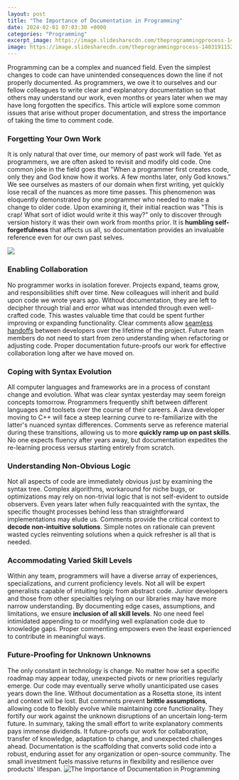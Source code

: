 ```yaml
---
layout: post
title: "The Importance of Documentation in Programming"
date: 2024-02-01 07:03:30 +0000
categories: "Programming"
excerpt_image: https://image.slidesharecdn.com/theprogrammingprocess-140319115258-phpapp01/95/the-importance-of-documentation-in-programming-1-638.jpg?cb=1397647840
image: https://image.slidesharecdn.com/theprogrammingprocess-140319115258-phpapp01/95/the-importance-of-documentation-in-programming-1-638.jpg?cb=1397647840
---
```


Programming can be a complex and nuanced field. Even the simplest changes to code can have unintended consequences down the line if not properly documented. As programmers, we owe it to ourselves and our fellow colleagues to write clear and explanatory documentation so that others may understand our work, even months or years later when we may have long forgotten the specifics. This article will explore some common issues that arise without proper documentation, and stress the importance of taking the time to comment code.
### Forgetting Your Own Work
It is only natural that over time, our memory of past work will fade. Yet as programmers, we are often asked to revisit and modify old code. One common joke in the field goes that "When a programmer first creates code, only they and God know how it works. A few months later, only God knows." We see ourselves as masters of our domain when first writing, yet quickly lose recall of the nuances as more time passes. 
This phenomenon was eloquently demonstrated by one programmer who needed to make a change to older code. Upon examining it, their initial reaction was "This is crap! What sort of idiot would write it this way?" only to discover through version history it was their own work from months prior. It is **humbling self-forgetfulness** that affects us all, so documentation provides an invaluable reference even for our own past selves.

![](http://writeit.ws/wp-content/uploads/2020/05/Documentation.jpg)
### Enabling Collaboration 
No programmer works in isolation forever. Projects expand, teams grow, and responsibilities shift over time. New colleagues will inherit and build upon code we wrote years ago. Without documentation, they are left to decipher through trial and error what was intended through even well-crafted code. This wastes valuable time that could be spent further improving or expanding functionality. 
Clear comments allow [seamless handoffs](https://yt.io.vn/collection/abrahams) between developers over the lifetime of the project. Future team members do not need to start from zero understanding when refactoring or adjusting code. Proper documentation future-proofs our work for effective collaboration long after we have moved on.
### Coping with Syntax Evolution
All computer languages and frameworks are in a process of constant change and evolution. What was clear syntax yesterday may seem foreign concepts tomorrow. Programmers frequently shift between different languages and toolsets over the course of their careers.
A Java developer moving to C++ will face a steep learning curve to re-familiarize with the latter's nuanced syntax differences. Comments serve as reference material during these transitions, allowing us to more **quickly ramp up on past skills**. No one expects fluency after years away, but documentation expedites the re-learning process versus starting entirely from scratch. 
### Understanding Non-Obvious Logic
Not all aspects of code are immediately obvious just by examining the syntax tree. Complex algorithms, workaround for niche bugs, or optimizations may rely on non-trivial logic that is not self-evident to outside observers. 
Even years later when fully reacquainted with the syntax, the specific thought processes behind less than straightforward implementations may elude us. Comments provide the critical context to **decode non-intuitive solutions**. Simple notes on rationale can prevent wasted cycles reinventing solutions when a quick refresher is all that is needed.
### Accommodating Varied Skill Levels 
Within any team, programmers will have a diverse array of experiences, specializations, and current proficiency levels. Not all will be expert generalists capable of intuiting logic from abstract code. Junior developers and those from other specialties relying on our libraries may have more narrow understanding.
By documenting edge cases, assumptions, and limitations, we ensure **inclusion of all skill levels**. No one need feel intimidated appending to or modifying well explanation code due to knowledge gaps. Proper commenting empowers even the least experienced to contribute in meaningful ways.
### Future-Proofing for Unknown Unknowns 
The only constant in technology is change. No matter how set a specific roadmap may appear today, unexpected pivots or new priorities regularly emerge. Our code may eventually serve wholly unanticipated use cases years down the line. 
Without documentation as a Rosetta stone, its intent and context will be lost. But comments prevent **brittle assumptions**, allowing code to flexibly evolve while maintaining core functionality. They fortify our work against the unknown disruptions of an uncertain long-term future.
In summary, taking the small effort to write explanatory comments pays immense dividends. It future-proofs our work for collaboration, transfer of knowledge, adaptation to change, and unexpected challenges ahead. Documentation is the scaffolding that converts solid code into a robust, enduring asset for any organization or open-source community. The small investment fuels massive returns in flexibility and resilience over products' lifespan.
![The Importance of Documentation in Programming](https://image.slidesharecdn.com/theprogrammingprocess-140319115258-phpapp01/95/the-importance-of-documentation-in-programming-1-638.jpg?cb=1397647840)